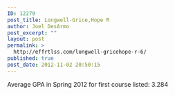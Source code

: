 ```yaml
---
ID: 12279
post_title: Longwell-Grice,Hope R
author: Joel DesArmo
post_excerpt: ""
layout: post
permalink: >
  http://effrtlss.com/longwell-gricehope-r-6/
published: true
post_date: 2012-11-02 20:50:15
---
```

<p>Average GPA in Spring 2012 for first course listed: 3.284</p>